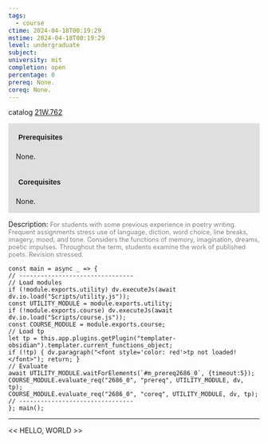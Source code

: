 ```yaml
---
tags:
  - course
ctime: 2024-04-18T00:19:29
mstime: 2024-04-18T00:19:29
level: undergraduate
subject: 
university: mit
completion: open
percentage: 0
prereq: None.
coreq: None.
---
```


catalog [21W.762](http://student.mit.edu/catalog/m21Wb.html#21W.762)

<span style="display: block; padding: 15px; background-color: rgb(100, 100, 100, 0.2);"><font id="m_prereq2686_0" style="display: block; font-family: Arial, sans-serif; font-weight: bold; padding: 5px">Prerequisites</font><br><span id="prereq2686_0">None.</span></span>
<span style="display: block; padding: 15px; background-color: rgb(100, 100, 100, 0.2);"><font id="m_coreq2686_0" style="display: block; font-family: Arial, sans-serif; font-weight: bold; padding: 5px">Corequisites</font><br><span id="coreq2686_0">None.</span></span>

<font style="">Description:</font>
<font style="color: grey; font-size: 0.8rem;">For students with some previous experience in poetry writing. Frequent assignments stress use of language, diction, word choice, line breaks, imagery, mood, and tone. Considers the functions of memory, imagination, dreams, poetic impulses. Throughout the term, students examine the work of published poets. Revision stressed.</font>

```dataviewjs
const main = async _ => {
// --------------------------------
// Load modules
if (!module.exports.utility) dv.executeJs(await dv.io.load("Scripts/utility.js"));
const UTILITY_MODULE = module.exports.utility;
if (!module.exports.course) dv.executeJs(await dv.io.load("Scripts/course.js"));
const COURSE_MODULE = module.exports.course;
// Load tp
let tp = this.app.plugins.getPlugin("templater-obsidian").templater.current_functions_object;
if (!tp) { dv.paragraph("<font style='color: red'>tp not loaded!</font>"); return; }
// Evaluate
await UTILITY_MODULE.waitForElements(`#m_prereq2686_0`, {timeout:5});
COURSE_MODULE.evaluate_req("2686_0", "prereq", UTILITY_MODULE, dv, tp);
COURSE_MODULE.evaluate_req("2686_0", "coreq", UTILITY_MODULE, dv, tp);
// --------------------------------
}; main();
```

---

<< HELLO, WORLD >>
